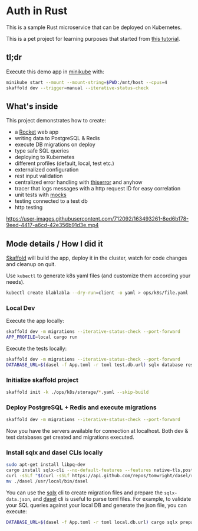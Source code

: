 # Auth in Rust

This is a sample Rust microservice that can be deployed on Kubernetes.

This is a pet project for learning purposes that started from [this tutorial](https://betterprogramming.pub/structuring-rust-project-for-testability-18207b5d0243).

## tl;dr

Execute this demo app in [minikube](https://minikube.sigs.k8s.io/docs/start/) with:

```sh
minikube start --mount --mount-string=$PWD:/mnt/host --cpus=4
skaffold dev --trigger=manual --iterative-status-check
```

## What's inside

This project demonstrates how to create:
 - a [Rocket](https://rocket.rs/) web app
 - writing data to PostgreSQL & Redis
 - execute DB migrations on deploy
 - type safe SQL queries
 - deploying to Kubernetes
 - different profiles (default, local, test etc.)
 - externalized configuration
 - rest input validation
 - centralized error handling with [thiserror](https://github.com/dtolnay/thiserror/) and anyhow
 - tracer that logs messages with a http request ID for easy correlation
 - unit tests with [mocks](https://github.com/asomers/mockall/)
 - testing connected to a test db
 - http testing

https://user-images.githubusercontent.com/712092/163493261-8ed6b178-9eed-4417-a6cd-42e356b91d3e.mp4

## Mode details / How I did it

[Skaffold](https://skaffold.dev/docs/install/) will build the app, deploy it in the cluster, watch for code changes and cleanup on quit.

Use `kubectl` to generate k8s yaml files (and customize them according your needs).

```sh
kubectl create blablabla --dry-run=client -o yaml > ops/k8s/file.yaml
```

### Local Dev

Execute the app locally:

```sh
skaffold dev -m migrations --iterative-status-check --port-forward
APP_PROFILE=local cargo run
```

Execute the tests locally:

```sh
skaffold dev -m migrations --iterative-status-check --port-forward
DATABASE_URL=$(dasel -f App.toml -r toml test.db.url) sqlx database reset -y && cargo test
```

### Initialize skaffold project

```sh
skaffold init -k ./ops/k8s/storage/*.yaml --skip-build
```

### Deploy PostgreSQL + Redis and execute migrations

```sh
skaffold dev -m migrations --iterative-status-check --port-forward
```

Now you have the servers available for connection at localhost. Both dev & test databases get created and migrations executed.

### Install sqlx and dasel CLIs locally

```sh
sudo apt-get install libpq-dev
cargo install sqlx-cli --no-default-features --features native-tls,postgres
curl -sSLf "$(curl -sSLf https://api.github.com/repos/tomwright/dasel/releases/latest | grep browser_download_url | grep linux_amd64 | cut -d\" -f 4)" -L -o dasel && chmod +x dasel
mv ./dasel /usr/local/bin/dasel
```

You can use the [sqlx](https://github.com/launchbadge/sqlx/tree/master/sqlx-cli#sqlx-cli) cli to create migration files and prepare the `sqlx-data.json`, and
[dasel](https://github.com/TomWright/dasel#dasel) cli is useful to parse toml files. For example, to validate your SQL queries against your local DB and generate the json file, you can execute:

```sh
DATABASE_URL=$(dasel -f App.toml -r toml local.db.url) cargo sqlx prepare -- --lib
```
